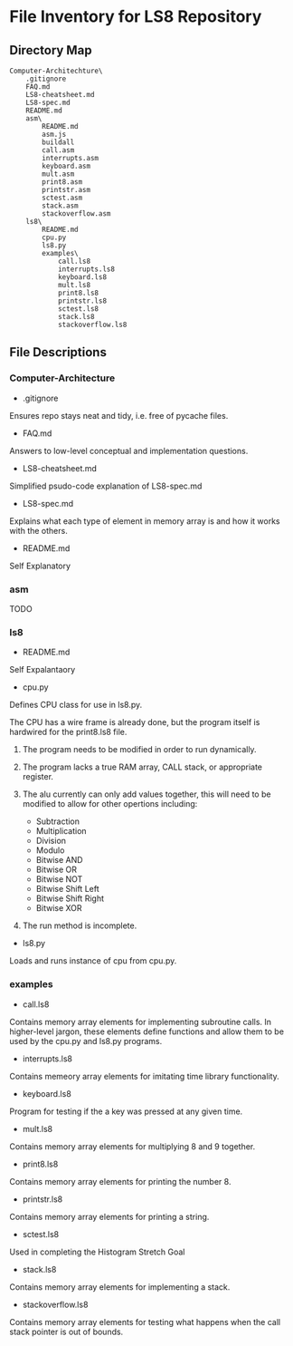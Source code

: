 # File Inventory for LS8 Repository

## Directory Map

```
Computer-Architechture\
	.gitignore
	FAQ.md
	LS8-cheatsheet.md
	LS8-spec.md
	README.md
	asm\
        README.md
        asm.js
        buildall
        call.asm
        interrupts.asm
        keyboard.asm
        mult.asm
        print8.asm
        printstr.asm
        sctest.asm
        stack.asm
        stackoverflow.asm
    ls8\
        README.md
        cpu.py
        ls8.py
        examples\
            call.ls8
            interrupts.ls8
            keyboard.ls8
            mult.ls8
            print8.ls8
            printstr.ls8
            sctest.ls8
            stack.ls8
            stackoverflow.ls8
```

## File Descriptions

### Computer-Architecture

- .gitignore

Ensures repo stays neat and tidy, i.e. free of pycache files.

- FAQ.md

Answers to low-level conceptual and implementation questions.

- LS8-cheatsheet.md

Simplified psudo-code explanation of LS8-spec.md

- LS8-spec.md

Explains what each type of element in memory array is and how it works with the others.

- README.md

Self Explanatory

### asm

TODO

### ls8

- README.md 

Self Expalantaory

- cpu.py

Defines CPU class for use in ls8.py.

The CPU has a wire frame is already done, but the program itself is hardwired for the print8.ls8 file.

1. The program needs to be modified in order to run dynamically.
2. The program lacks a true RAM array, CALL stack, or appropriate register.
3. The alu currently can only add values together, this will need to be modified to allow for other opertions including:

    - Subtraction
    - Multiplication
    - Division
    - Modulo
    - Bitwise AND
    - Bitwise OR
    - Bitwise NOT
    - Bitwise Shift Left
    - Bitwise Shift Right
    - Bitwise XOR 

4. The run method is incomplete.

- ls8.py

Loads and runs instance of cpu from cpu.py.

### examples

- call.ls8

Contains memory array elements for implementing subroutine calls.
In higher-level jargon, these elements define functions and allow them to be used by the cpu.py and ls8.py programs.

- interrupts.ls8

Contains memeory array elements for imitating time library functionality.

- keyboard.ls8

Program for testing if the a key was pressed at any given time.

- mult.ls8

Contains memory array elements for multiplying 8 and 9 together.

- print8.ls8

Contains memory array elements for printing the number 8.

- printstr.ls8

Contains memory array elements for printing a string.

- sctest.ls8

Used in completing the Histogram Stretch Goal

- stack.ls8

Contains memory array elements for implementing a stack.

- stackoverflow.ls8

Contains memory array elements for testing what happens when the call stack pointer is out of bounds.